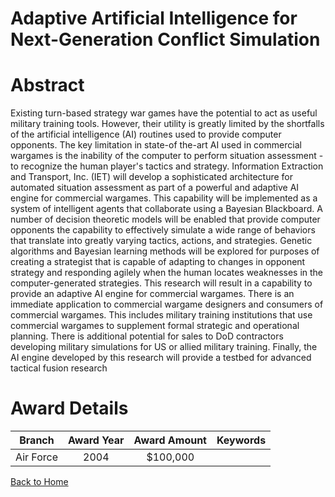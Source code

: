 
Adaptive Artificial Intelligence for Next-Generation Conflict Simulation
========================================================================

# Abstract


Existing turn-based strategy war games have the potential to act as useful military training tools.  However, their utility is greatly limited by the shortfalls of the artificial intelligence (AI) routines used to provide computer opponents. The key limitation in state-of the-art AI used in commercial wargames is the inability of the computer to perform situation assessment - to recognize the human player&apos;s tactics and strategy. Information Extraction and Transport, Inc. (IET) will develop a sophisticated architecture for automated situation assessment as part of a powerful and adaptive AI engine for commercial wargames. This capability will be implemented as a system of intelligent agents that collaborate using a Bayesian Blackboard.  A number of decision theoretic models will be enabled that provide computer opponents the capability to effectively simulate a wide range of behaviors that translate into greatly varying tactics, actions, and strategies. Genetic algorithms and Bayesian learning methods will be explored for purposes of creating a strategist that is capable of adapting to changes in opponent strategy and responding agilely when the human locates weaknesses in the computer-generated strategies.  This research will result in a capability to provide an adaptive AI engine for commercial wargames.  There is an immediate application to commercial wargame designers and consumers of commercial wargames.  This includes military training institutions that use commercial wargames to supplement formal strategic and operational planning.  There is additional potential for sales to DoD contractors developing military simulations for US or allied military training.  Finally, the AI engine developed by this research will provide a testbed for advanced tactical fusion research  

# Award Details

|Branch|Award Year|Award Amount|Keywords|
| :---: | :---: | :---: | :---: |
|Air Force|2004|$100,000||
  
  


[Back to Home](https://github.com/chrischow/dod_sbir_awards#131)